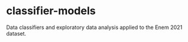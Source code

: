 # classifier-models
Data classifiers and exploratory data analysis applied to the Enem 2021 dataset.
